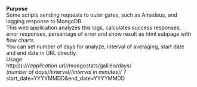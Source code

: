 **Purpose**<br>
Some scripts sending requests to outer gates, such as Amadeus,
and logging response to MongoDB.<br>
This web application analyzes this logs, calculates success responses, error responses,
persantage of error and show result as html subpage with flow charts<br>
You can set number of days for analyze, interval of averaging, start date and
end date in URL directly.<br>
Usage<br>
http(s)://_(application url)_/mongostats/galileo/days/<br>
_(number of days)_/interval/_(interval in minutes)_/
?start_date=YYYYMMDD&end_date=YYYYMMDD

